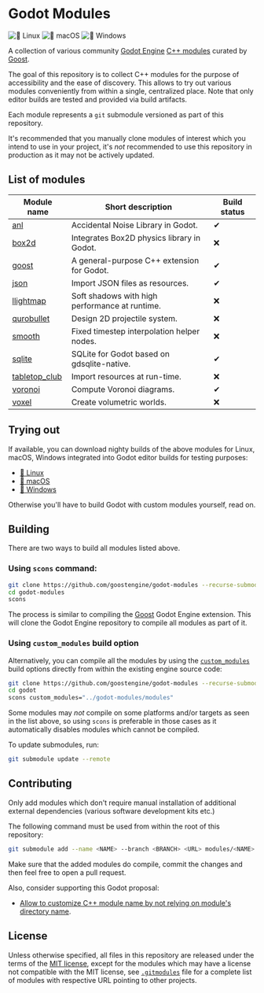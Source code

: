 # Godot Modules

![🐧 Linux](https://github.com/goostengine/godot-modules/workflows/%F0%9F%90%A7%20Linux/badge.svg)
![🍎 macOS](https://github.com/goostengine/godot-modules/workflows/%F0%9F%8D%8E%20macOS/badge.svg)
![🎨 Windows](https://github.com/goostengine/godot-modules/workflows/%F0%9F%8E%A8%20Windows/badge.svg)

A collection of various community
[Godot Engine](https://github.com/godotengine/godot)
[C++ modules](https://docs.godotengine.org/en/stable/development/cpp/custom_modules_in_cpp.html)
curated by [Goost](https://github.com/goostengine/goost).

The goal of this repository is to collect C++ modules for the purpose of
accessibility and the ease of discovery. This allows to try out various modules
conveniently from within a single, centralized place. Note that only editor
builds are tested and provided via build artifacts.

Each module represents a `git` submodule versioned as part of this repository.

It's recommended that you manually clone modules of interest which you intend to
use in your project, it's *not* recommended to use this repository in production
as it may not be actively updated.

## List of modules
|                              Module name                              |               Short description                | Build status |
| --------------------------------------------------------------------- | ---------------------------------------------- | ------------ |
| [anl](https://github.com/Xrayez/godot-anl)                            | Accidental Noise Library in Godot.             | ✔            |
| [box2d](https://github.com/briansemrau/godot_box2d)                   | Integrates Box2D physics library in Godot.     | ❌           |
| [goost](https://github.com/goostengine/goost)                         | A general-purpose C++ extension for Godot.     | ✔            |
| [json](https://github.com/godot-extended-libraries/json)              | Import JSON files as resources.                | ✔            |
| [llightmap](https://github.com/lawnjelly/godot-llightmap)             | Soft shadows with high performance at runtime. | ❌            |
| [qurobullet](https://github.com/quinnvoker/qurobullet)                | Design 2D projectile system.                   | ❌            |
| [smooth](https://github.com/lawnjelly/godot-smooth)                   | Fixed timestep interpolation helper nodes.     | ❌            |
| [sqlite](https://github.com/godot-extended-libraries/godot-sqlite)    | SQLite for Godot based on gdsqlite-native.     | ✔            |
| [tabletop_club](https://github.com/drwhut/tabletop_club_godot_module) | Import resources at run-time.                  | ❌            |
| [voronoi](https://github.com/rakai93/godot_voronoi)                   | Compute Voronoi diagrams.                      | ✔            |
| [voxel](https://github.com/Zylann/godot_voxel)                        | Create volumetric worlds.                      | ❌            |

## Trying out

If available, you can download nighty builds of the above modules for Linux,
macOS, Windows integrated into Godot editor builds for testing purposes:

- [🐧 Linux](https://nightly.link/goostengine/godot-modules/workflows/linux_builds/gd3/linux-editor.zip)
- [🍎 macOS](https://nightly.link/goostengine/godot-modules/workflows/macos_builds/gd3/macos-editor.zip)
- [🎨 Windows](https://nightly.link/goostengine/godot-modules/workflows/windows_builds/gd3/windows-editor.zip)

Otherwise you'll have to build Godot with custom modules yourself, read on.

## Building

There are two ways to build all modules listed above.

### Using `scons` command:

```sh
git clone https://github.com/goostengine/godot-modules --recurse-submodules
cd godot-modules
scons
```

The process is similar to compiling the
[Goost](https://github.com/goostengine/goost) Godot Engine extension. This will
clone the Godot Engine repository to compile all modules as part of it.

### Using `custom_modules` build option
  
Alternatively, you can compile all the modules by using the
[`custom_modules`](https://docs.godotengine.org/en/stable/development/compiling/introduction_to_the_buildsystem.html#custom-modules)
build options directly from within the existing engine source code:

```sh
git clone https://github.com/goostengine/godot-modules --recurse-submodules
cd godot
scons custom_modules="../godot-modules/modules"
```

Some modules may *not* compile on some platforms and/or targets as seen in the
list above, so using `scons` is preferable in those cases as it automatically
disables modules which cannot be compiled.

To update submodules, run:

```sh
git submodule update --remote
```

## Contributing

Only add modules which don't require manual installation of additional external
dependencies (various software development kits etc.)

The following command must be used from within the root of this repository:

```sh
git submodule add --name <NAME> --branch <BRANCH> <URL> modules/<NAME>
```

Make sure that the added modules do compile, commit the changes and then feel
free to open a pull request.

Also, consider supporting this Godot proposal:
- [Allow to customize C++ module name by not relying on module's directory name](https://github.com/godotengine/godot-proposals/issues/1561).

## License

Unless otherwise specified, all files in this repository are released under the
terms of the [MIT license](LICENSE.txt), except for the modules which may have a
license not compatible with the MIT license, see [`.gitmodules`](.gitmodules)
file for a complete list of modules with respective URL pointing to other
projects.
